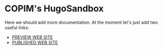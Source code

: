 # COPIM's HugoSandbox

Here we should add more documentation. At the moment let's just add two useful links:
- [PREVIEW WEB SITE](https://b.copim.ac.uk/_preview/)
- [PUBLISHED WEB SITE](https://b.copim.ac.uk/)